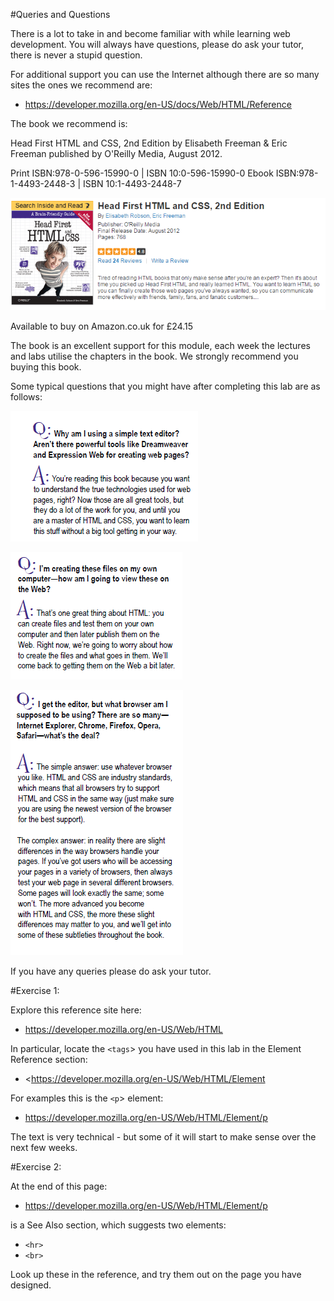 #Queries and Questions

There is a lot to take in and become familiar with while learning web development. You will always have questions, please do ask your tutor, there is never a stupid question. 


For additional support you can use the Internet although there are so many sites the ones we recommend are:

- <https://developer.mozilla.org/en-US/docs/Web/HTML/Reference>

The book we recommend is:

Head First HTML and CSS, 2nd Edition by Elisabeth Freeman & Eric Freeman
published by O'Reilly Media, August 2012.

Print ISBN:978-0-596-15990-0 | ISBN 10:0-596-15990-0
Ebook ISBN:978-1-4493-2448-3 | ISBN 10:1-4493-2448-7

![](./img/26.png)

Available to buy on Amazon.co.uk for £24.15

The book is an excellent support for this module, each week the lectures and labs utilise the chapters in the book. We strongly recommend you buying this book.

Some typical questions that you might have after completing this lab are as follows:


![](./img/12.png)

![](./img/13.png)

![](./img/14.png)

If you have any queries please do ask your tutor.

#Exercise 1:

Explore this reference site here:

- <https://developer.mozilla.org/en-US/Web/HTML>

In particular, locate the `<tags`> you have used in this lab in the Element Reference section:

- <https://developer.mozilla.org/en-US/Web/HTML/Element

For examples this is the `<p`> element:

- <https://developer.mozilla.org/en-US/Web/HTML/Element/p>

The text is very technical - but some of it will start to make sense over the next few weeks.

#Exercise 2:

At the end of this page:

- <https://developer.mozilla.org/en-US/Web/HTML/Element/p>

is a See Also section, which suggests two elements:

- `<hr>`
- `<br>`

Look up these in the reference, and try them out on the page you have designed.